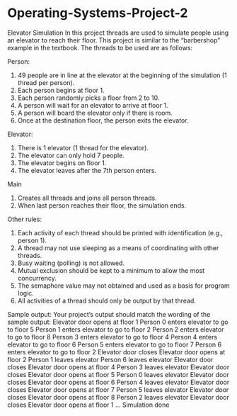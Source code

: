 # Operating-Systems-Project-2
Elevator Simulation
In this project threads are used to simulate people using an elevator to reach their floor.
This project is similar to the “barbershop” example in the textbook. The threads to be used are as follows:

Person:
1) 49 people are in line at the elevator at the beginning of the simulation (1 thread per person).
2) Each person begins at floor 1.
3) Each person randomly picks a floor from 2 to 10.
4) A person will wait for an elevator to arrive at floor 1.
5) A person will board the elevator only if there is room.
6) Once at the destination floor, the person exits the elevator.

Elevator:
1) There is 1 elevator (1 thread for the elevator).
2) The elevator can only hold 7 people.
3) The elevator begins on floor 1.
4) The elevator leaves after the 7th person enters.

Main
1) Creates all threads and joins all person threads.
2) When last person reaches their floor, the simulation ends.

Other rules:
1) Each activity of each thread should be printed with identification (e.g., person 1).
2) A thread may not use sleeping as a means of coordinating with other threads.
3) Busy waiting (polling) is not allowed.
4) Mutual exclusion should be kept to a minimum to allow the most concurrency.
5) The semaphore value may not obtained and used as a basis for program logic.
6) All activities of a thread should only be output by that thread.

Sample output:
Your project’s output should match the wording of the sample output:
Elevator door opens at floor 1
Person 0 enters elevator to go to floor 5
Person 1 enters elevator to go to floor 2
Person 2 enters elevator to go to floor 8
Person 3 enters elevator to go to floor 4
Person 4 enters elevator to go to floor 6
Person 5 enters elevator to go to floor 7
Person 6 enters elevator to go to floor 2
Elevator door closes
Elevator door opens at floor 2
Person 1 leaves elevator
Person 6 leaves elevator
Elevator door closes
Elevator door opens at floor 4
Person 3 leaves elevator
Elevator door closes
Elevator door opens at floor 5
Person 0 leaves elevator
Elevator door closes
Elevator door opens at floor 6
Person 4 leaves elevator
Elevator door closes
Elevator door opens at floor 7
Person 5 leaves elevator
Elevator door closes
Elevator door opens at floor 8
Person 2 leaves elevator
Elevator door closes
Elevator door opens at floor 1
…
Simulation done
